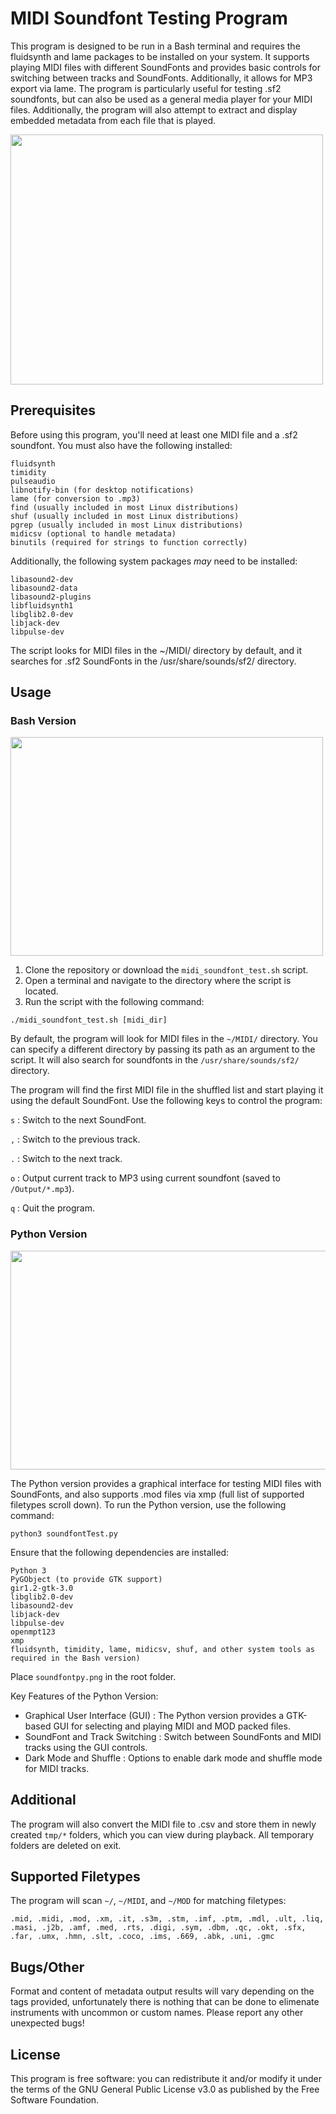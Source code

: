 # MIDI Soundfont Testing Program
This program is designed to be run in a Bash terminal and requires the fluidsynth and lame packages to be installed on your system. It supports playing MIDI files with different SoundFonts and provides basic controls for switching between tracks and SoundFonts. Additionally, it allows for MP3 export via lame. The program is particularly useful for testing .sf2 soundfonts, but can also be used as a general media player for your MIDI files. Additionally, the program will also attempt to extract and display embedded metadata from each file that is played.   

<img src="https://github.com/user-attachments/assets/40482a18-39b7-4219-9a13-dec6b62b6063" width="500" height="400">

## Prerequisites
Before using this program, you'll need at least one MIDI file and a .sf2 soundfont. You must also have the following installed:

```
fluidsynth
timidity
pulseaudio
libnotify-bin (for desktop notifications)
lame (for conversion to .mp3)
find (usually included in most Linux distributions)
shuf (usually included in most Linux distributions)
pgrep (usually included in most Linux distributions)
midicsv (optional to handle metadata)
binutils (required for strings to function correctly)
```

Additionally, the following system packages _may_ need to be installed:

```
libasound2-dev
libasound2-data
libasound2-plugins
libfluidsynth1
libglib2.0-dev
libjack-dev
libpulse-dev
```

The script looks for MIDI files in the ~/MIDI/ directory by default, and it searches for .sf2 SoundFonts in the /usr/share/sounds/sf2/ directory.

## Usage
### Bash Version
<img src="https://github.com/user-attachments/assets/46b5ff33-af2b-4892-9aef-2d0a69c08c8a" width="500" height="350">

1. Clone the repository or download the `midi_soundfont_test.sh` script.
2. Open a terminal and navigate to the directory where the script is located.
3. Run the script with the following command:

```
./midi_soundfont_test.sh [midi_dir]
```

By default, the program will look for MIDI files in the `~/MIDI/` directory. You can specify a different directory by passing its path as an argument to the script. It will also search for soundfonts in the `/usr/share/sounds/sf2/` directory.

The program will find the first MIDI file in the shuffled list and start playing it using the default SoundFont.
Use the following keys to control the program:

`s` : Switch to the next SoundFont.

`,` : Switch to the previous track.

`.` : Switch to the next track.

`o` : Output current track to MP3 using current soundfont (saved to `/Output/*.mp3`). 

`q` : Quit the program.

### Python Version
<img src="https://github.com/user-attachments/assets/cb717971-1dee-44bf-8693-141395ddfb31" width="700" height="350">

The Python version provides a graphical interface for testing MIDI files with SoundFonts, and also supports .mod files via xmp (full list of supported filetypes scroll down). To run the Python version, use the following command:

```
python3 soundfontTest.py
```

Ensure that the following dependencies are installed:

```
Python 3
PyGObject (to provide GTK support)
gir1.2-gtk-3.0
libglib2.0-dev
libasound2-dev
libjack-dev
libpulse-dev
openmpt123
xmp
fluidsynth, timidity, lame, midicsv, shuf, and other system tools as required in the Bash version)
```
Place `soundfontpy.png` in the root folder. 

Key Features of the Python Version:

- Graphical User Interface (GUI) : The Python version provides a GTK-based GUI for selecting and playing MIDI and MOD packed files.
- SoundFont and Track Switching : Switch between SoundFonts and MIDI tracks using the GUI controls.
- Dark Mode and Shuffle : Options to enable dark mode and shuffle mode for MIDI tracks.

## Additional
The program will also convert the MIDI file to .csv and store them in newly created `tmp/*` folders, which you can view during playback. All temporary folders are deleted on exit.

## Supported Filetypes

The program will scan `~/`, `~/MIDI`, and `~/MOD` for matching filetypes:
```
.mid, .midi, .mod, .xm, .it, .s3m, .stm, .imf, .ptm, .mdl, .ult, .liq, .masi, .j2b, .amf, .med, .rts, .digi, .sym, .dbm, .qc, .okt, .sfx, .far, .umx, .hmn, .slt, .coco, .ims, .669, .abk, .uni, .gmc
```

## Bugs/Other
Format and content of metadata output results will vary depending on the tags provided, unfortunately there is nothing that can be done to elimenate instruments with uncommon or custom names. Please report any other unexpected bugs!

## License

This program is free software: you can redistribute it and/or modify
it under the terms of the GNU General Public License v3.0 as published by
the Free Software Foundation.
